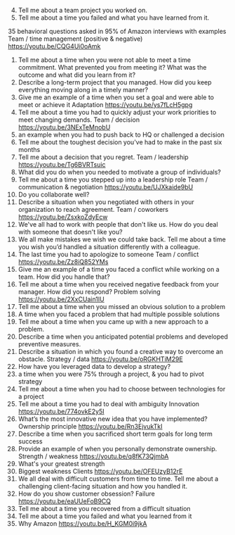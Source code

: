 


4. Tell me about a team project you worked on.
5. Tell me about a time you failed and what you have learned from it.





35 behavioral questions asked in 95% of Amazon interviews with examples
Team / time management (positive & negative) https://youtu.be/CQG4Ui0oAmk 
1. Tell me about a time when you were not able to meet a time commitment. What prevented you from meeting it? What was the outcome and what did you learn from it?
2. Describe a long-term project that you managed. How did you keep everything moving along in a timely manner?
3. Give me an example of a time when you set a goal and were able to meet or achieve it
Adaptation https://youtu.be/ys7fLcH5gpg 
4. Tell me about a time you had to quickly adjust your work priorities to meet changing demands.
Team / decision https://youtu.be/3NExTeMnobU
5. an example when you had to push back to HQ or challenged a decision
6. Tell me about the toughest decision you've had to make in the past six months
7. Tell me about a decision that you regret.
Team / leadership https://youtu.be/Tg6BVRTsuic 
8. What did you do when you needed to motivate a group of individuals?
9. Tell me about a time you stepped up into a leadership role
Team / communication & negotiation https://youtu.be/UJXkaide9bU 
10. Do you collaborate well?
11. Describe a situation when you negotiated with others in your organization to reach agreement.
Team / coworkers https://youtu.be/ZsxkoZdyEcw 
12. We've all had to work with people that don't like us. How do you deal with someone that doesn't like you?
13. We all make mistakes we wish we could take back. Tell me about a time you wish you’d handled a situation differently with a colleague.
14. The last time you had to apologize to someone
Team / conflict https://youtu.be/Zz8iQ852YMs 
15. Give me an example of a time you faced a conflict while working on a team. How did you handle that?
16. Tell me about a time when you received negative feedback from your manager. How did you respond?
Problem solving https://youtu.be/2XxCUain1IU 
17. Tell me about a time when you missed an obvious solution to a problem
18. A time when you faced a problem that had multiple possible solutions
19. Tell me about a time when you came up with a new approach to a problem.
20. Describe a time when you anticipated potential problems and developed preventive measures.
21. Describe a situation in which you found a creative way to overcome an obstacle.
Strategy / data https://youtu.be/oRGKHTiM29E 
22. How have you leveraged data to develop a strategy?
23. a time when you were 75% through a project, & you had to pivot strategy
24. Tell me about a time when you had to choose between technologies for a project
25. Tell me about a time you had to deal with ambiguity
Innovation https://youtu.be/774ovkE2y5I 
26. What’s the most innovative new idea that you have implemented?
Ownership principle https://youtu.be/Rn3EjvukTkI 
27. Describe a time when you sacrificed short term goals for long term success
28. Provide an example of when you personally demonstrate ownership.
Strength / weakness https://youtu.be/q8fK73QjmbA 
29. What's your greatest strength
30. Biggest weakness
Clients https://youtu.be/OFEUzyB12rE 
31. We all deal with difficult customers from time to time. Tell me about a challenging client-facing situation and how you handled it.
32. How do you show customer obsession?
Failure https://youtu.be/eaUUeFoB9CQ 
33. Tell me about a time you recovered from a difficult situation
34. Tell me about a time you failed and what you learned from it
35. Why Amazon https://youtu.be/H_KGM0i9jkA